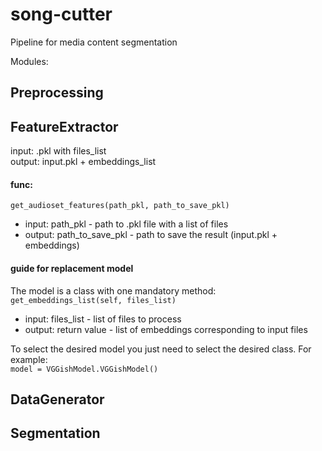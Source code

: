 # song-cutter
Pipeline for media content segmentation

Modules:
## Preprocessing
## FeatureExtractor
input: .pkl with files_list  
output: input.pkl + embeddings_list  
#### func:  
`get_audioset_features(path_pkl, path_to_save_pkl)`
* input: path_pkl - path to .pkl file with a list of files  
* output: path_to_save_pkl - path to save the result (input.pkl + embeddings)  

#### guide for replacement model
The model is a class with one mandatory method:  
`get_embeddings_list(self, files_list)`
* input: files_list - list of files to process
* output: return value - list of embeddings corresponding to input files  

To select the desired model you just need to select the desired class. For example:  
`model = VGGishModel.VGGishModel()`
## DataGenerator
## Segmentation